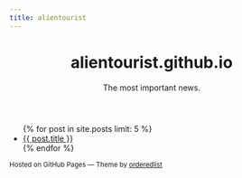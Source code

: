 ```yaml
---
title: alientourist
---
```

<!doctype html>
<html>

<head>
<meta charset="utf-8">
<meta http-equiv="X-UA-Compatible" content="chrome=1">
<link rel="stylesheet" href="stylesheets/styles.css">
<link rel="stylesheet" href="stylesheets/pygment_trac.css">
<meta name="viewport" content="width=device-width, initial-scale=1, user-scalable=no">
<!--[if lt IE 9]>
<script src="//html5shiv.googlecode.com/svn/trunk/html5.js"></script>
<![endif]-->
</head>

<body>

<div class="wrapper">

<header>
<h1>alientourist.github.io</h1>
<p>The most important news.</p>
</header>

<section>
<ul>
  {% for post in site.posts limit: 5 %}
    <li><a href="{{ post.url }}">{{ post.title }}</a></li>
  {% endfor %}
</ul>
</section>

<footer>
<p><small>Hosted on GitHub Pages &mdash; Theme by <a href="https://github.com/orderedlist">orderedlist</a></small></p>
</footer>

</div>

<script src="javascripts/scale.fix.js"></script>
</body>
</html>
